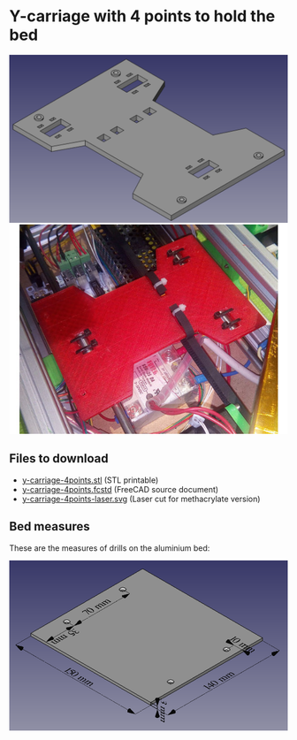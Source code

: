 
# Y-carriage with 4 points to hold the bed

![Y-carriage](y-carriage-4points.png)
![Printed carriage running in Foldarap Moco](y-carriage-4points-moco.jpg)


## Files to download

  - [y-carriage-4points.stl](y-carriage-4points.stl) (STL printable)
  - [y-carriage-4points.fcstd](y-carriage-4points.fcstd) (FreeCAD source document)
  - [y-carriage-4points-laser.svg](y-carriage-4points-laser.svg) (Laser cut for methacrylate version)


## Bed measures

These are the measures of drills on the aluminium bed:

![Bed measures](bed-4points.png)
